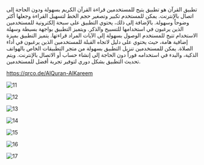 تطبيق القرآن هو تطبيق يتيح للمستخدمين قراءة القرآن الكريم بسهولة ودون الحاجة إلى اتصال بالإنترنت. يمكن للمستخدم تكبير وتصغير حجم الخط لتسهيل القراءة وجعلها أكثر وضوحاً وسهولة.
بالإضافة إلى ذلك، يحتوي التطبيق على سبحة إلكترونية للمستخدمين الذين يرغبون في استخدامها للتسبيح والذكر. ويتميز التطبيق بواجهة بسيطة وسهلة الاستخدام تتيح للمستخدم الوصول بسهولة إلى الآيات المراد قراءتها.
يتميز التطبيق بميزة إضافية هامة، حيث يحتوي على دليل لاتجاه القبلة للمستخدمين الذين يرغبون في أداء الصلاة.
يمكن للمستخدمين تنزيل التطبيق بسهولة من متجر التطبيقات الخاص بالهواتف الذكية، والبدء في استخدامه فوراً دون الحاجة إلى إنشاء حساب أو الاتصال بالإنترنت. ويتم تحديث التطبيق بشكل دوري لتوفير تجربة أفضل للمستخدمين.



https://qrco.de/AlQuran-AlKareem


![11](https://user-images.githubusercontent.com/78726877/227898199-c0b5f8f4-d2b9-4340-b02b-b8f71af9052f.png)

![12](https://user-images.githubusercontent.com/78726877/227898209-98e71cbd-9ef7-4425-83c4-a8895033300f.png)

![13](https://user-images.githubusercontent.com/78726877/227898216-ae8ed4dd-6adb-491a-8a9f-d7e2e14f61dc.png)

![14](https://user-images.githubusercontent.com/78726877/227898219-a16f0fdc-43bd-4c3f-86f0-835b9b1974f7.png)

![15](https://user-images.githubusercontent.com/78726877/227898222-4395fd5e-562d-4c14-85c6-dc8ed16d97ab.png)

![16](https://user-images.githubusercontent.com/78726877/227898227-5e52b360-e0b6-4226-8c16-1df98ec394eb.png)

![17](https://user-images.githubusercontent.com/78726877/227898233-df3d84ac-2ecb-4f2d-942b-40f7dccb4d4d.png)

